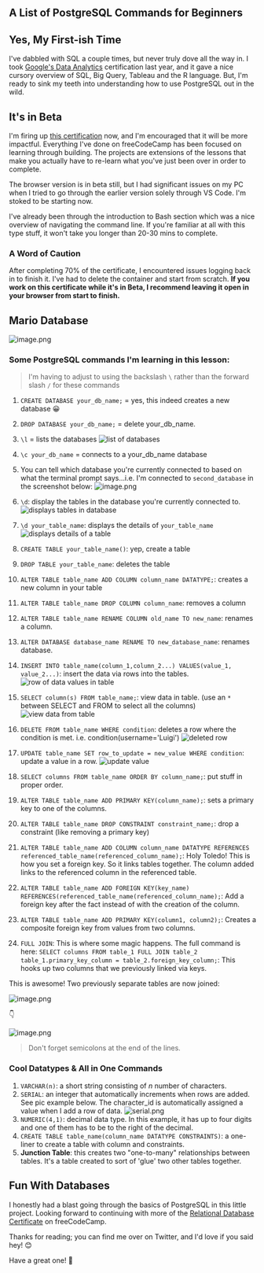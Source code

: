 ## A List of PostgreSQL Commands for Beginners

## Yes, My First-ish Time

I've dabbled with SQL a couple times, but never truly dove all the way in. I took [Google's Data Analytics](https://grow.google/certificates/data-analytics/#?modal_active=none) certification last year, and it gave a nice cursory overview of SQL, Big Query, Tableau and the R language. But, I'm ready to sink my teeth into understanding how to use PostgreSQL out in the wild.

## It's in Beta

I'm firing up [this certification](https://www.freecodecamp.org/learn/relational-database/) now, and I'm encouraged that it will be more impactful. Everything I've done on freeCodeCamp has been focused on learning through building. The projects are extensions of the lessons that make you actually have to re-learn what you've just been over in order to complete. 

The browser version is in beta still, but I had significant issues on my PC when I tried to go through the earlier version solely through VS Code. I'm stoked to be starting now.

I've already been through the introduction to Bash section which was a nice overview of navigating the command line. If you're familiar at all with this type stuff, it won't take you longer than 20-30 mins to complete.

### A Word of Caution

After completing 70% of the certificate, I encountered issues logging back in to finish it. I've had to delete the container and start from scratch. **If you work on this certificate while it's in Beta, I recommend leaving it open in your browser from start to finish.**

## Mario Database


![image.png](https://cdn.hashnode.com/res/hashnode/image/upload/v1649005400878/O3C1C9YuT.png)

### Some PostgreSQL commands I'm learning in this lesson:

> I'm having to adjust to using the backslash `\` rather than the forward slash `/` for these commands

1. `CREATE DATABASE your_db_name;` = yes, this indeed creates a new database 😀
1. `DROP DATABASE your_db_name;` = delete your_db_name.
1. `\l` = lists the databases 
![list of databases](https://cdn.hashnode.com/res/hashnode/image/upload/v1649007630717/pgdGzETzH.png)
1. `\c your_db_name` = connects to a your_db_name database
1. You can tell which database you're currently connected to based on what the terminal prompt says...i.e. I'm connected to `second_database` in the screenshot below:
![image.png](https://cdn.hashnode.com/res/hashnode/image/upload/v1649005956123/dn8Tz1xjR.png)
1. `\d`: display the tables in the database you're currently connected to. 
![displays tables in database](https://cdn.hashnode.com/res/hashnode/image/upload/v1649007576392/P5-E6jUJp.png)
1. `\d your_table_name`: displays the details of `your_table_name` ![displays details of a table](https://cdn.hashnode.com/res/hashnode/image/upload/v1649007535723/3pZ8yRGob.png)

1. `CREATE TABLE your_table_name()`: yep, create a table
1. `DROP TABLE your_table_name`: deletes the table
1. `ALTER TABLE table_name ADD COLUMN column_name DATATYPE;`: creates a new column in your table
1. `ALTER TABLE table_name DROP COLUMN column_name`: removes a column
1. `ALTER TABLE table_name RENAME COLUMN old_name TO new_name`: renames a column.
1. `ALTER DATABASE database_name RENAME TO new_database_name`: renames database.
1. `INSERT INTO table_name(column_1,column_2...) VALUES(value_1, value_2...)`: insert the data via rows into the tables. 
![row of data values in table](https://cdn.hashnode.com/res/hashnode/image/upload/v1649008296545/GQop6MX1O.png)
1. `SELECT column(s) FROM table_name;`: view data in table. (use an `*` between SELECT and FROM to select all the columns)
![view data from table](https://cdn.hashnode.com/res/hashnode/image/upload/v1649009102890/BXUUXhQZd.png)
1. `DELETE FROM table_name WHERE condition`: deletes a row where the condition is met. i.e. condition(username='Luigi') 
![deleted row](https://cdn.hashnode.com/res/hashnode/image/upload/v1649009377587/16smZ3jf3.png)
1. `UPDATE table_name SET row_to_update = new_value WHERE condition`: update a value in a row.
![update value](https://cdn.hashnode.com/res/hashnode/image/upload/v1649030923990/-FFb8rpjP.png)
1. `SELECT columns FROM table_name ORDER BY column_name;`: put stuff in proper order.
1. `ALTER TABLE table_name ADD PRIMARY KEY(column_name);`: sets a primary key to one of the columns.
1. `ALTER TABLE table_name DROP CONSTRAINT constraint_name;`: drop a constraint (like removing a primary key)
1. `ALTER TABLE table_name ADD COLUMN column_name DATATYPE REFERENCES referenced_table_name(referenced_column_name);`: Holy Toledo! This is how you set a foreign key. So it links tables together. The column added links to the referenced column in the referenced table. 
1. `ALTER TABLE table_name ADD FOREIGN KEY(key_name) REFERENCES(referenced_table_name(referenced_column_name);`: Add a foreign key after the fact instead of with the creation of the column.
1. `ALTER TABLE table_name ADD PRIMARY KEY(column1, column2);`: Creates a composite foreign key from values from two columns.
1. `FULL JOIN`: This is where some magic happens. The full command is here: `SELECT columns FROM table_1 FULL JOIN table_2 table_1.primary_key_column = table_2.foreign_key_column;`: This hooks up two columns that we previously linked via keys.

This is awesome! Two previously separate tables are now joined: 

![image.png](https://cdn.hashnode.com/res/hashnode/image/upload/v1649363289895/baPSI_tUC.png)

👇

![image.png](https://cdn.hashnode.com/res/hashnode/image/upload/v1649363259311/bHlYL6Ey-.png)

> Don't forget semicolons at the end of the lines. 

### Cool Datatypes & All in One Commands

1. `VARCHAR(n)`: a short string consisting of *n* number of characters.
1. `SERIAL`: an integer that automatically increments when rows are added. See pic example below. The character_id is automatically assigned a value when I add a row of data.
![serial.png](https://cdn.hashnode.com/res/hashnode/image/upload/v1649030226037/q5BRgi1mm.png)
1. `NUMERIC(4,1)`: decimal data type. In this example, it has up to four digits and one of them has to be to the right of the decimal. 
1. `CREATE TABLE table_name(column_name DATATYPE CONSTRAINTS)`: a one-liner to create a table with column and constraints.
1. **Junction Table**: this creates two "one-to-many" relationships between tables. It's a table created to sort of 'glue' two other tables together.

## Fun With Databases

I honestly had a blast going through the basics of PostgreSQL in this little project. Looking forward to continuing with more of the [Relational Database Certificate](https://www.freecodecamp.org/learn/relational-database/) on freeCodeCamp.

Thanks for reading; you can find me over on Twitter, and I'd love if you said hey! 😊

Have a great one! 👋